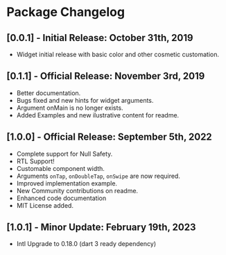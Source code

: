 # Package Changelog

## [0.0.1] - Initial Release: October 31th, 2019

- Widget initial release with basic color and other cosmetic customation.

## [0.1.1] - Official Release: November 3rd, 2019

- Better documentation.
- Bugs fixed and new hints for widget arguments.
- Argument onMain is no longer exists.
- Added Examples and new ilustrative content for readme.

## [1.0.0] - Official Release: September 5th, 2022

- Complete support for Null Safety.
- RTL Support!
- Customable component width.
- Arguments `onTap`, `onDoubleTap`, `onSwipe` are now required.
- Improved implementation example.
- New Community contributions on readme.
- Enhanced code documentation
- MIT License added.

## [1.0.1] - Minor Update: February 19th, 2023

- Intl Upgrade to 0.18.0 (dart 3 ready dependency)
